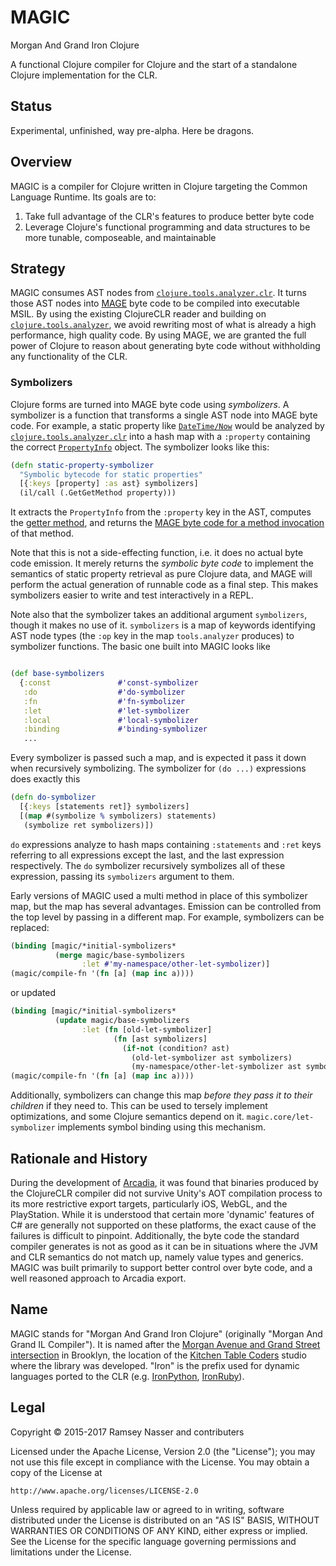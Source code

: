 MAGIC
=====
Morgan And Grand Iron Clojure

A functional Clojure compiler for Clojure and the start of a standalone Clojure implementation for the CLR.

Status
------
Experimental, unfinished, way pre-alpha. Here be dragons.

Overview
--------
MAGIC is a compiler for Clojure written in Clojure targeting the Common Language Runtime. Its goals are to:

1. Take full advantage of the CLR's features to produce better byte code
2. Leverage Clojure's functional programming and data structures to be more tunable, composeable, and maintainable

Strategy
--------
MAGIC consumes AST nodes from [`clojure.tools.analyzer.clr`](https://github.com/nasser/tools.analyzer.clr). It turns those AST nodes into [MAGE](https://github.com/nasser/mage) byte code to be compiled into executable MSIL. By using the existing ClojureCLR reader and building on [`clojure.tools.analyzer`](https://github.com/clojure/tools.analyzer), we avoid rewriting most of what is already a high performance, high quality code. By using MAGE, we are granted the full power of Clojure to reason about generating byte code without withholding any functionality of the CLR.

### Symbolizers
Clojure forms are turned into MAGE byte code using *symbolizers*. A symbolizer is a function that transforms a single AST node into MAGE byte code. For example, a static property like [`DateTime/Now`](https://msdn.microsoft.com/en-us/library/system.datetime.now(v=vs.110).aspx) would be analyzed by [`clojure.tools.analyzer.clr`](https://github.com/nasser/tools.analyzer.clr) into a hash map with a `:property` containing the correct [`PropertyInfo`](https://msdn.microsoft.com/en-us/library/system.reflection.propertyinfo(v=vs.110).aspx) object. The symbolizer looks like this:

```clojure
(defn static-property-symbolizer
  "Symbolic bytecode for static properties"
  [{:keys [property] :as ast} symbolizers]
  (il/call (.GetGetMethod property)))
```

It extracts the `PropertyInfo` from the `:property` key in the AST, computes the [getter method](https://msdn.microsoft.com/en-us/library/e17dw503(v=vs.110).aspx), and returns the [MAGE byte code for a method invocation](https://msdn.microsoft.com/en-us/library/system.reflection.emit.opcodes.call(v=vs.110).aspx) of that method.

Note that this is not a side-effecting function, i.e. it does no actual byte code emission. It merely returns the *symbolic byte code* to implement the semantics of static property retrieval as pure Clojure data, and MAGE will perform the actual generation of runnable code as a final step. This makes symbolizers easier to write and test interactively in a REPL.

Note also that the symbolizer takes an additional argument `symbolizers`, though it makes no use of it. `symbolizers` is a map of keywords identifying AST node types (the `:op` key in the map `tools.analyzer` produces) to symbolizer functions. The basic one built into MAGIC looks like 

```clojure

(def base-symbolizers
  {:const               #'const-symbolizer
   :do                  #'do-symbolizer
   :fn                  #'fn-symbolizer
   :let                 #'let-symbolizer
   :local               #'local-symbolizer
   :binding             #'binding-symbolizer
   ...
```

Every symbolizer is passed such a map, and is expected it pass it down when recursively symbolizing. The symbolizer for `(do ...)` expressions does exactly this

```clojure
(defn do-symbolizer
  [{:keys [statements ret]} symbolizers]
  [(map #(symbolize % symbolizers) statements)
   (symbolize ret symbolizers)])
```

`do` expressions analyze to hash maps containing `:statements` and `:ret` keys referring to all expressions except the last, and the last expression respectively. The `do` symbolizer recursively symbolizes all of these expression, passing its `symbolizers` argument to them.

Early versions of MAGIC used a multi method in place of this symbolizer map, but the map has several advantages. Emission can be controlled from the top level by passing in a different map. For example, symbolizers can be replaced:

```clojure
(binding [magic/*initial-symbolizers*
          (merge magic/base-symbolizers
                :let #'my-namespace/other-let-symbolizer)]
(magic/compile-fn '(fn [a] (map inc a))))
```

or updated

```clojure
(binding [magic/*initial-symbolizers*
          (update magic/base-symbolizers
                :let (fn [old-let-symbolizer]
                       (fn [ast symbolizers]
                         (if-not (condition? ast)
                           (old-let-symbolizer ast symbolizers)
                           (my-namespace/other-let-symbolizer ast symbolizers)))))]
(magic/compile-fn '(fn [a] (map inc a))))
```

Additionally, symbolizers can change this map *before they pass it to their children* if they need to. This can be used to tersely implement optimizations, and some Clojure semantics depend on it. `magic.core/let-symbolizer` implements symbol binding using this mechanism.

Rationale and History
---------------------
During the development of [Arcadia](https://github.com/arcadia-unity/Arcadia), it was found that binaries produced by the ClojureCLR compiler did not survive Unity's AOT compilation process to its more restrictive export targets, particularly iOS, WebGL, and the PlayStation. While it is understood that certain more 'dynamic' features of C# are generally not supported on these platforms, the exact cause of the failures is difficult to pinpoint. Additionally, the byte code the standard compiler generates is not as good as it can be in situations where the JVM and CLR semantics do not match up, namely value types and generics. MAGIC was built primarily to support better control over byte code, and a well reasoned approach to Arcadia export.

Name
----
MAGIC stands for "Morgan And Grand Iron Clojure" (originally "Morgan And Grand IL Compiler"). It is named after the [Morgan Avenue and Grand Street intersection](https://www.google.com/maps/place/Grand+St+%26+Morgan+Ave,+Brooklyn,+NY+11237/@40.7133714,-73.9348001,17z/data=!3m1!4b1!4m2!3m1!1s0x89c25eab5ea3b021:0x77aaab63f0e3d135) in Brooklyn, the location of the [Kitchen Table Coders](http://kitchentablecoders.com/) studio where the library was developed. "Iron" is the prefix used for dynamic languages ported to the CLR (e.g. [IronPython](https://en.wikipedia.org/wiki/IronPython), [IronRuby](https://en.wikipedia.org/wiki/IronRuby)).

Legal
-----
Copyright © 2015-2017 Ramsey Nasser and contributers

Licensed under the Apache License, Version 2.0 (the "License"); you may not use this file except in compliance with the License. You may obtain a copy of the License at

```
http://www.apache.org/licenses/LICENSE-2.0
```

Unless required by applicable law or agreed to in writing, software distributed under the License is distributed on an "AS IS" BASIS, WITHOUT WARRANTIES OR CONDITIONS OF ANY KIND, either express or implied. See the License for the specific language governing permissions and limitations under the License.